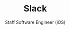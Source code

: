 ---
title: "Slack"
image_src: /work/slack.svg
subtitle: "Staff Software Engineer (iOS)"
start_date: 2016-08-08 00:00:00
end_date: 'now'
description: "All types of infrastructure for the iOS app."
more_path: /work/slack/
---